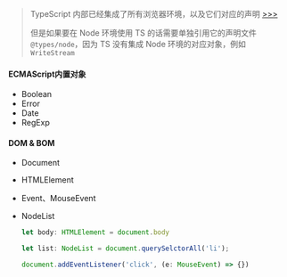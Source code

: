 > TypeScript 内部已经集成了所有浏览器环境，以及它们对应的声明 [>>>](https://developer.mozilla.org/en-US/docs/Web/JavaScript/Reference/Global_Objects)
>
> 但是如果要在 Node 环境使用 TS 的话需要单独引用它的声明文件 `@types/node`，因为 TS 没有集成 Node 环境的对应对象，例如 `WriteStream`

#### ECMAScript内置对象

- Boolean
- Error
- Date
- RegExp

#### DOM & BOM

- Document

- HTMLElement

- Event、MouseEvent

- NodeList

  ```ts
  let body: HTMLElement = document.body
  
  let list: NodeList = document.querySelctorAll('li');
  
  document.addEventListener('click', (e: MouseEvent) => {})
  ```
